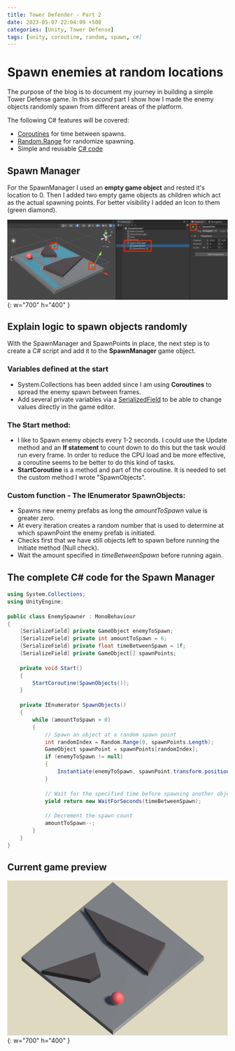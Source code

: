 ```yaml
---
title: Tower Defender - Part 2
date: 2023-05-07 22:04:09 +500
categories: [Unity, Tower Defense]
tags: [unity, coroutine, random, spawn, c#]
---
```


# Spawn enemies at random locations

The purpose of the blog is to document my journey in building a simple Tower Defense game.
In this _second_ part I show how I made the enemy objects randomly spawn from different areas of the platform.

The following C# features will be covered:

- [Coroutines](https://docs.unity3d.com/2023.2/Documentation/Manual/Coroutines.html) for time between spawns.
- [Random.Range](https://docs.unity3d.com/2023.2/Documentation/ScriptReference/Random.Range.html) for randomize spawning.
- Simple and reusable [C# code](https://docs.unity3d.com/2023.2/Documentation/Manual/CreatingAndUsingScripts.html)

## Spawn Manager

For the SpawnManager I used an **empty game object** and rested it's location to 0. Then I added two empty game objects as children which act as the actual spawning points. For better visibility I added an Icon to them (green diamond).

![Spawn points](/assets/img/SpawnPoints.png){: w="700" h="400" }

## Explain logic to spawn objects randomly

With the SpawnManager and SpawnPoints in place, the next step is to create a C# script and add it to the **SpawnManager** game object.

### Variables defined at the start

- System.Collections has been added since I am using **Coroutines** to spread the enemy spawn between frames.
- Add several private variables via a [SerializedField](https://docs.unity3d.com/2023.2/Documentation/ScriptReference/SerializeField.html) to be able to change values directly in the game editor.

### The Start method:

- I like to Spawn enemy objects every 1-2 seconds. I could use the Update method and an **If statement** to count down to do this but the task would run every frame. In order to reduce the CPU load and be more effective, a coroutine seems to be better to do this kind of tasks.
- **StartCoroutine** is a method and part of the coroutine. It is needed to set the custom method I wrote "SpawnObjects".

### Custom function - The IEnumerator SpawnObjects:

- Spawns new enemy prefabs as long the _amountToSpawn_ value is greater zero.
- At every iteration creates a random number that is used to determine at which spawnPoint the enemy prefab is initiated.
- Checks first that we have still objects left to spawn before running the initiate method (Null check).
- Wait the amount specified in _timeBetweenSpawn_ before running again.

## The complete C# code for the Spawn Manager

```c#
using System.Collections;
using UnityEngine;

public class EnemySpawner : MonoBehaviour
{
    [SerializeField] private GameObject enemyToSpawn;
    [SerializeField] private int amountToSpawn = 6;
    [SerializeField] private float timeBetweenSpawn = 1f;
    [SerializeField] private GameObject[] spawnPoints;

    private void Start()
    {
        StartCoroutine(SpawnObjects());
    }

    private IEnumerator SpawnObjects()
    {
        while (amountToSpawn > 0)
        {
            // Spawn an object at a random spawn point
            int randomIndex = Random.Range(0, spawnPoints.Length);
            GameObject spawnPoint = spawnPoints[randomIndex];
            if (enemyToSpawn != null)
            {
                Instantiate(enemyToSpawn, spawnPoint.transform.position, spawnPoint.transform.rotation);
            }

            // Wait for the specified time before spawning another object
            yield return new WaitForSeconds(timeBetweenSpawn);

            // Decrement the spawn count
            amountToSpawn--;
        }
    }
}
```

## Current game preview

![Spawn Multiple Enemies](/assets/img/MultiObjectSpawn.gif){: w="700" h="400" }
